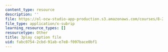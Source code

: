 ```yaml
---
content_type: resource
description: ''
file: https://ol-ocw-studio-app-production.s3.amazonaws.com/courses/8-286-the-early-universe-fall-2013/fabc07542cbd91abe7e8f097bace0bf1_45RQrWHzovU.srt
file_type: application/x-subrip
learning_resource_types: []
resourcetype: Other
title: 3play caption file
uid: fabc0754-2cbd-91ab-e7e8-f097bace0bf1
---
```

